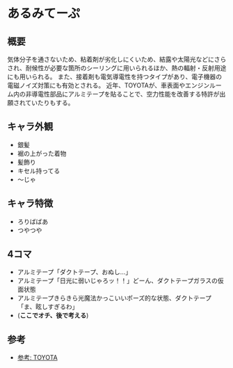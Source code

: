 # あるみてーぷ

## 概要

気体分子を通さないため、粘着剤が劣化しにくいため、結露や太陽光などにさらされ、耐候性が必要な箇所のシーリングに用いられるほか、熱の輻射・反射用途にも用いられる。
また、接着剤も電気導電性を持つタイプがあり、電子機器の電磁ノイズ対策にも有効とされる。
近年、TOYOTAが、車表面やエンジンルーム内の非導電性部品にアルミテープを貼ることで、空力性能を改善する特許が出願されていたりもする。

## キャラ外観

- 銀髪
- 裾の上がった着物
- 髪飾り
- キセル持ってる
- ～じゃ

## キャラ特徴

- ろりばばあ
- つやつや

## 4コマ

- アルミテープ「ダクトテープ、おぬし…」
- アルミテープ「日光に弱いじゃろッ！！」どーん、ダクトテープガラスの仮面状態
- アルミテープきらきら光魔法かっこいいポーズ的な状態、ダクトテープ「ま、眩しすぎるわ」
- (**ここでオチ、後で考える**)

## 参考

- [参考: TOYOTA](https://astamuse.com/ja/published/JP/No/2016125398)
